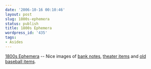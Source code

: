 ```yaml
---
date: '2006-10-16 00:10:46'
layout: post
slug: 1800s-ephemera
status: publish
title: 1800s Ephemera
wordpress_id: '435'
tags:
- Asides
---
```


[1800s Ephemera](http://home.att.net/~mforder/) -- Nice images of [bank notes](http://home.att.net/~mforder/#Bank%20Notes), [theater items](http://home.att.net/~mforder/#Theater) and [old baseball items](http://home.att.net/~mforder/#Baseball).
